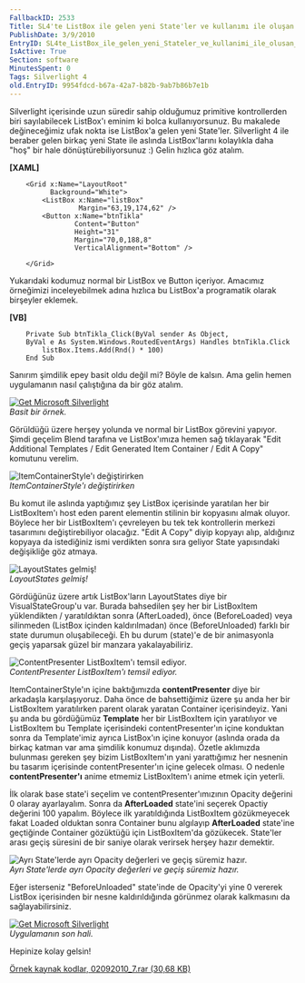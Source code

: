 ```yaml
---
FallbackID: 2533
Title: SL4'te ListBox ile gelen yeni State'ler ve kullanımı ile oluşan hoş manzara.
PublishDate: 3/9/2010
EntryID: SL4te_ListBox_ile_gelen_yeni_Stateler_ve_kullanimi_ile_olusan_hos_manzara
IsActive: True
Section: software
MinutesSpent: 0
Tags: Silverlight 4
old.EntryID: 9954fdcd-b67a-42a7-b82b-9ab7b86b7e1b
---
```

Silverlight içerisinde uzun süredir sahip olduğumuz primitive
kontrollerden biri sayılabilecek ListBox'ı eminim ki bolca
kullanıyorsunuz. Bu makalede değineceğimiz ufak nokta ise ListBox'a
gelen yeni State'ler. Silverlight 4 ile beraber gelen birkaç yeni State
ile aslında ListBox'larını kolaylıkla daha "hoş" bir hale
dönüştürebiliyorsunuz :) Gelin hızlıca göz atalım.

**[XAML]**

``` {style="font-family: consolas"}
    <Grid x:Name="LayoutRoot"
          Background="White">
        <ListBox x:Name="listBox"
                 Margin="63,19,174,62" />
        <Button x:Name="btnTikla"
                Content="Button"
                Height="31"
                Margin="70,0,188,8"
                VerticalAlignment="Bottom" />
 
    </Grid>
```

Yukarıdaki kodumuz normal bir ListBox ve Button içeriyor. Amacımız
örneğimizi inceleyebilmek adına hızlıca bu ListBox'a programatik olarak
birşeyler eklemek.

**[VB]**

``` {style="font-family: consolas"}
    Private Sub btnTikla_Click(ByVal sender As Object, 
    ByVal e As System.Windows.RoutedEventArgs) Handles btnTikla.Click
        listBox.Items.Add(Rnd() * 100)
    End Sub
```

Sanırım şimdilik epey basit oldu değil mi? Böyle de kalsın. Ama gelin
hemen uygulamanın nasıl çalıştığına da bir göz atalım.

[![Get Microsoft
Silverlight](http://go.microsoft.com/fwlink/?LinkId=161376)](http://go.microsoft.com/fwlink/?LinkID=149156&v=4.0.50401.0)\
*Basit bir örnek.*

Görüldüğü üzere herşey yolunda ve normal bir ListBox görevini yapıyor.
Şimdi geçelim Blend tarafına ve ListBox'ımıza hemen sağ tıklayarak "Edit
Additional Templates / Edit Generated Item Container / Edit A Copy"
komutunu verelim.

![ItemContainerStyle'ı
değiştirirken](http://cdn.daron.yondem.com/assets/2533/02092010_2.png)\
*ItemContainerStyle'ı değiştirirken*

Bu komut ile aslında yaptığımız şey ListBox içerisinde yaratılan her bir
ListBoxItem'ı host eden parent elementin stilinin bir kopyasını almak
oluyor. Böylece her bir ListBoxItem'ı çevreleyen bu tek tek kontrollerin
merkezi tasarımını değiştirebiliyor olacağız. "Edit A Copy" diyip
kopyayı alıp, aldığınız kopyaya da istediğiniz ismi verdikten sonra sıra
geliyor State yapısındaki değişikliğe göz atmaya.

![LayoutStates
gelmiş!](http://cdn.daron.yondem.com/assets/2533/02092010_3.png)\
*LayoutStates gelmiş!*

Gördüğünüz üzere artık ListBox'ların LayoutStates diye bir
VisualStateGroup'u var. Burada bahsedilen şey her bir ListBoxItem
yüklendikten / yaratıldıktan sonra (AfterLoaded), önce (BeforeLoaded)
veya silinmeden (ListBox içinden kaldırılmadan) önce (BeforeUnloaded)
farklı bir state durumun oluşabileceği. Eh bu durum (state)'e de bir
animasyonla geçiş yaparsak güzel bir manzara yakalayabiliriz.

![ContentPresenter ListBoxItem'ı temsil
ediyor.](http://cdn.daron.yondem.com/assets/2533/02092010_4.png)\
*ContentPresenter ListBoxItem'ı temsil ediyor.*

ItemContainerStyle'ın içine baktığımızda **contentPresenter** diye bir
arkadaşla karşılaşıyoruz. Daha önce de bahsettiğimiz üzere şu anda her
bir ListBoxItem yaratılırken parent olarak yaratan Container
içerisindeyiz. Yani şu anda bu gördüğümüz **Template** her bir
ListBoxItem için yaratılıyor ve ListBoxItem bu Template içerisindeki
contentPresenter'ın içine konduktan sonra da Template'imiz ayrıca
ListBox'ın içine konuyor (aslında orada da birkaç katman var ama
şimdilik konumuz dışında). Özetle aklımızda bulunması gereken şey bizim
ListBoxItem'ın yani yarattığımız her nesnenin bu tasarım içerisinde
contentPresenter'ın içine gelecek olması. O nedenle
**contentPresenter'ı** anime etmemiz ListBoxItem'ı anime etmek için
yeterli.

İlk olarak base state'i seçelim ve contentPresenter'ımızının Opacity
değerini 0 olaray ayarlayalım. Sonra da **AfterLoaded** state'ini
seçerek Opactiy değerini 100 yapalım. Böylece ilk yaratıldığında
ListBoxItem gözükmeyecek fakat Loaded olduktan sonra Container bunu
algılayıp **AfterLoaded** state'ine geçtiğinde Container gözüktüğü için
ListBoxItem'da gözükecek. State'ler arası geçiş süresini de bir saniye
olarak verirsek herşey hazır demektir.

![Ayrı State'lerde ayrı Opacity değerleri ve geçiş süremiz
hazır.](http://cdn.daron.yondem.com/assets/2533/02092010_5.png)\
*Ayrı State'lerde ayrı Opacity değerleri ve geçiş süremiz hazır.*

Eğer isterseniz "BeforeUnloaded" state'inde de Opacity'yi yine 0 vererek
ListBox içerisinden bir nesne kaldırıldığında görünmez olarak kalkmasını
da sağlayabilirsiniz.

[![Get Microsoft
Silverlight](http://go.microsoft.com/fwlink/?LinkId=161376)](http://go.microsoft.com/fwlink/?LinkID=149156&v=4.0.50401.0)\
*Uygulamanın son hali.*

Hepinize kolay gelsin!

[Örnek kaynak kodlar, 02092010\_7.rar (30,68
KB)](http://cdn.daron.yondem.com/assets/2533/02092010_7.rar)


